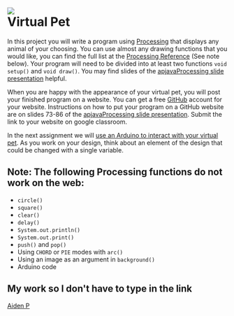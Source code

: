 ![](Penguin.JPG)   
Virtual Pet
=============

In this project you will write a program using [Processing](https://processing.org) that displays any animal of your choosing. You can use almost any drawing functions that you would like, you can find the full list at the [Processing Reference](https://processing.org/reference) (See note below).  Your program will need to be divided into at least two functions `void setup()` and `void draw()`. You may find slides of the [apjavaProcessing slide presentation](https://docs.google.com/presentation/d/1sqbareaFmF9fMcp0XOl3hRO6hAlrU5WIaj4V-Kd3eDI/edit?usp=sharing) helpful. 

When you are happy with the appearance of your virtual pet, you will post your finished program on a website. You can get a free [GitHub](https://github.com) account for your website. Instructions on how to put your program on a GitHub website are on slides 73-86 of the [apjavaProcessing slide presentation](https://docs.google.com/presentation/d/1sqbareaFmF9fMcp0XOl3hRO6hAlrU5WIaj4V-Kd3eDI/edit?usp=sharing). Submit the link to your website on google classroom.

In the next assignment we will [use an Arduino to interact with your virtual pet](https://github.com/APCSLowell/LightSensorController#use-an-adafruit-circuit-playground-as-an-input-device-in-a-processing-program). As you work on your design, think about an element of the design that could be changed with a single variable.

Note: The following Processing functions do not work on the web:
----------------------------------------------------------
+ `circle()`
+ `square()`
+ `clear()`
+ `delay()`
+ `System.out.println()`
+ `System.out.print()`
+ `push()` and `pop()`
+ Using `CHORD` or `PIE` modes with `arc()`
+ Using an image as an argument in `background()`
+ Arduino code

My work so I don't have to type in the link
-----------------------
[Aiden P](https://AiP24.github.io/VirtualPet/)   
